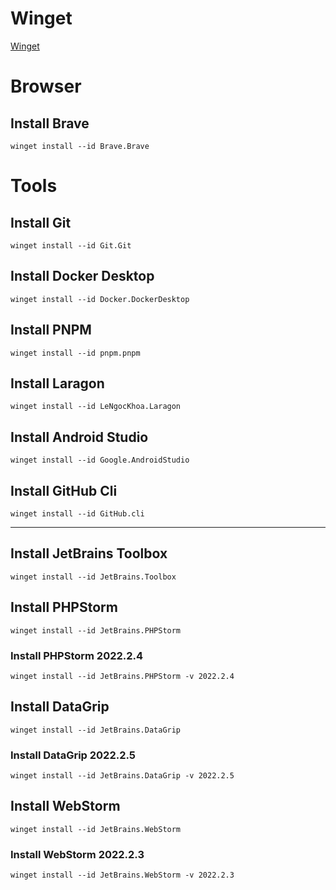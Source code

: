# Winget
[Winget](https://winget.run/)

# Browser

## Install Brave
```
winget install --id Brave.Brave
```

# Tools

## Install Git
```
winget install --id Git.Git
```
## Install Docker Desktop
```
winget install --id Docker.DockerDesktop
```
## Install PNPM
```
winget install --id pnpm.pnpm
```
## Install Laragon
```
winget install --id LeNgocKhoa.Laragon
```
## Install Android Studio
```
winget install --id Google.AndroidStudio
```
## Install GitHub Cli
```
winget install --id GitHub.cli
```
---
## Install JetBrains Toolbox
```
winget install --id JetBrains.Toolbox
```
## Install PHPStorm
```
winget install --id JetBrains.PHPStorm
```
### Install PHPStorm 2022.2.4
```
winget install --id JetBrains.PHPStorm -v 2022.2.4
```

## Install DataGrip
```
winget install --id JetBrains.DataGrip
```
### Install DataGrip 2022.2.5
```
winget install --id JetBrains.DataGrip -v 2022.2.5
```

## Install WebStorm
```
winget install --id JetBrains.WebStorm
```
### Install WebStorm 2022.2.3
```
winget install --id JetBrains.WebStorm -v 2022.2.3
```

